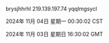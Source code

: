 brysjhhrhl 219.139.197.74 yqqlmgsycl

2024年 11月 04日 星期一 00:30:02 CST

2024年 11月 03日 星期日 16:30:02 GMT
